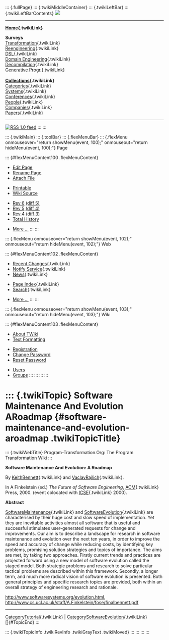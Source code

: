 ::: {.fullPage}
::: {.twikiMiddleContainer}
::: {.twikiLeftBar}
::: {.twikiLeftBarContents}
![](../pub/transformation.gif)

------------------------------------------------------------------------

**[Home](WebHome){.twikiLink}**

**Surveys**\
[Transformation](ProgramTransformation){.twikiLink}\
[Reengineering](ReengineeringWiki){.twikiLink}\
[DSL](DomainSpecificLanguages){.twikiLink}\
[Domain Engineering](DomainEngineering){.twikiLink}\
[Decompilation](DeCompilation){.twikiLink}\
[Generative Progr.](GenerativeProgrammingWiki){.twikiLink}\
\
**[Collections](CategoryCollection){.twikiLink}**\
[Categories](CategoryCategory){.twikiLink}\
[Systems](TransformationSystems){.twikiLink}\
[Conferences](TransformationConferences){.twikiLink}\
[People](TransformationPeople){.twikiLink}\
[Companies](TransformationCompanies){.twikiLink}\
[Papers](CategoryPaper){.twikiLink}

------------------------------------------------------------------------

[![](../pub/rss.gif "RSS 1.0 feed")](WebRss@skin=rss)
:::
:::

::: {.twikiMain}
::: {.toolBar}
::: {.flexMenuBar}
::: {.flexMenu onmouseover="return showMenu(event, 100);" onmouseout="return hideMenu(event, 100);"}
Page

::: {#flexMenuContent100 .flexMenuContent}
-   [Edit
    Page](http://www.program-transformation.org/edit/Transform/SoftwareMaintenanceAndEvolutionARoadmap?t=1536826568)
-   [Rename
    Page](http://www.program-transformation.org/rename/Transform/SoftwareMaintenanceAndEvolutionARoadmap)
-   [Attach
    File](http://www.program-transformation.org/attach/Transform/SoftwareMaintenanceAndEvolutionARoadmap)

<!-- -->

-   [Printable](http://www.program-transformation.org/view/Transform/SoftwareMaintenanceAndEvolutionARoadmap?skin=print.pattern)
-   [Wiki
    Source](http://www.program-transformation.org/view/Transform/SoftwareMaintenanceAndEvolutionARoadmap?skin=text&raw=on&contenttype=text/plain)

<!-- -->

-   [Rev
    6](http://www.program-transformation.org/view/Transform/SoftwareMaintenanceAndEvolutionARoadmap?rev=1.6)
    [(diff 5)](http://www.program-transformation.org/rdiff/Transform/SoftwareMaintenanceAndEvolutionARoadmap?rev1=1.6&rev2=1.5)
-   [Rev
    5](http://www.program-transformation.org/view/Transform/SoftwareMaintenanceAndEvolutionARoadmap?rev=1.5)
    [(diff 4)](http://www.program-transformation.org/rdiff/Transform/SoftwareMaintenanceAndEvolutionARoadmap?rev1=1.5&rev2=1.4)
-   [Rev
    4](http://www.program-transformation.org/view/Transform/SoftwareMaintenanceAndEvolutionARoadmap?rev=1.4)
    [(diff 3)](http://www.program-transformation.org/rdiff/Transform/SoftwareMaintenanceAndEvolutionARoadmap?rev1=1.4&rev2=1.3)
-   [Total
    History](http://www.program-transformation.org/rdiff/Transform/SoftwareMaintenanceAndEvolutionARoadmap)

<!-- -->

-   [More
    \...](http://www.program-transformation.org/oops/Transform/SoftwareMaintenanceAndEvolutionARoadmap?template=oopsmore&param1=1.6&param2=1.6)
:::
:::

::: {.flexMenu onmouseover="return showMenu(event, 102);" onmouseout="return hideMenu(event, 102);"}
Web

::: {#flexMenuContent102 .flexMenuContent}
-   [Recent Changes](WebChanges){.twikiLink}
-   [Notify Service](WebNotify){.twikiLink}
-   [News](WebNews){.twikiLink}

<!-- -->

-   [Page Index](WebIndex){.twikiLink}
-   [Search](WebSearch){.twikiLink}

<!-- -->

-   [More
    \...](http://www.program-transformation.org/oops/Transform/SoftwareMaintenanceAndEvolutionARoadmap?template=oopsmore&param1=1.6&param2=1.6)
:::
:::

::: {.flexMenu onmouseover="return showMenu(event, 103);" onmouseout="return hideMenu(event, 103);"}
Wiki

::: {#flexMenuContent103 .flexMenuContent}
-   [About
    TWiki](http://www.program-transformation.org/view/TWiki/WebHome)
-   [Text
    Formatting](http://www.program-transformation.org/view/TWiki/TextFormattingRules)

<!-- -->

-   [Registration](http://www.program-transformation.org/view/TWiki/TWikiRegistration)
-   [Change
    Password](http://www.program-transformation.org/view/TWiki/ChangePassword)
-   [Reset
    Password](http://www.program-transformation.org/view/TWiki/ResetPassword)

<!-- -->

-   [Users](http://www.program-transformation.org/view/Main/TWikiUsers)
-   [Groups](http://www.program-transformation.org/view/Main/TWikiGroups)
:::
:::
:::
:::

::: {.twikiTopic}
Software Maintenance And Evolution ARoadmap {#software-maintenance-and-evolution-aroadmap .twikiTopicTitle}
===========================================

::: {.twikiWebTitle}
Program-Transformation.Org: The Program Transformation Wiki
:::

**Software Maintenance And Evolution: A Roadmap**

By [KeithBennett](KeithBennett){.twikiLink} and
[VaclavRajlich](VaclavRajlich){.twikiLink}.

In A Finkelstein (ed.) *The Future of Software Engineering*,
[ACM](ACM){.twikiLink} Press, 2000. (event colocated with
[ICSE](ICSE){.twikiLink} 2000).

**Abstract**

[SoftwareMaintenance](SoftwareMaintenance){.twikiLink} and
[SoftwareEvolution](SoftwareEvolution){.twikiLink} are characterised by
their huge cost and slow speed of implementation. Yet they are
inevitable activities almost all software that is useful and successful
stimulates user-generated requests for change and improvements. Our aim
is to describe a landscape for research in software maintenance and
evolution over the next ten years, in order to improve the speed and
accuracy of change while reducing costs, by identifying key problems,
promising solution strategies and topics of importance. The aims are
met, by taking two approaches. Firstly current trends and practices are
projected forward using a new model of software evolution called the
staged model. Both strategic problems and research to solve particular
tactical problems are described within this framework. Secondly, a
longer term, and much more radical vision of software evolution is
presented. Both general principles and specific research topics are
provided, both within an overall strategy of engineering research and
rationale.

<http://www.softwaresystems.org/evolution.html>,
<http://www.cs.ucl.ac.uk/staff/A.Finkelstein/fose/finalbennett.pdf>

------------------------------------------------------------------------

[CategoryTutorial](CategoryTutorial){.twikiLink} \|
[CategorySoftwareEvolution](CategorySoftwareEvolution){.twikiLink}\
[]{#TopicEnd}
:::

::: {.twikiTopicInfo .twikiRevInfo .twikiGrayText .twikiMoved}
:::
:::
:::
:::
